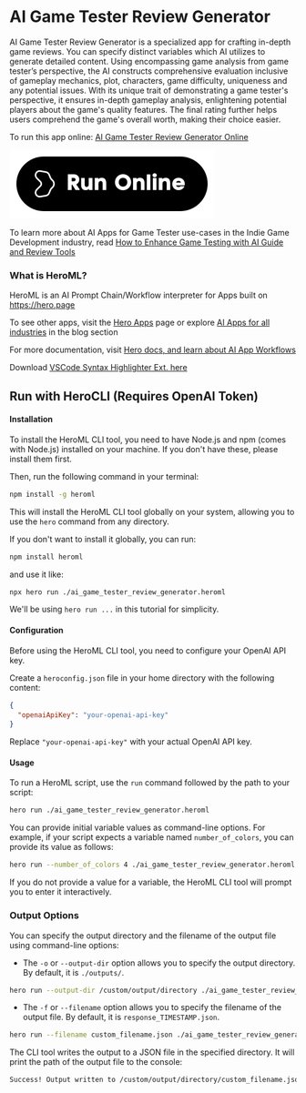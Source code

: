 # AI Game Tester Review Generator

AI Game Tester Review Generator is a specialized app for crafting in-depth game reviews. You can specify distinct variables which AI utilizes to generate detailed content. Using encompassing game analysis from game tester’s perspective, the AI constructs comprehensive evaluation inclusive of gameplay mechanics, plot, characters, game difficulty, uniqueness and any potential issues. With its unique trait of demonstrating a game tester's perspective, it ensures in-depth gameplay analysis, enlightening potential players about the game's quality features. The final rating further helps users comprehend the game's overall worth, making their choice easier.

To run this app online: [AI Game Tester Review Generator Online](https://hero.page/app/ai-game-tester-review-generator-expert-imbued-game-reviews/BawN9zPwCsi7ibOt3l8E)

[![Run AI Game Tester Review Generator Online](/assets/run.svg)](https://hero.page/app/ai-game-tester-review-generator-expert-imbued-game-reviews/BawN9zPwCsi7ibOt3l8E)

To learn more about AI Apps for Game Tester use-cases in the Indie Game Development industry, read [How to Enhance Game Testing with AI Guide and Review Tools](https://hero.page/blog/ai/indie-game-development/how-to-enhance-game-testing-with-ai-guide-and-review-tools/170995)

### What is HeroML?
HeroML is an AI Prompt Chain/Workflow interpreter for Apps built on https://hero.page 

To see other apps, visit the [Hero Apps](https://hero.page/apps) page or explore [AI Apps for all industries](https://hero.page/blog) in the blog section

For more documentation, visit [Hero docs, and learn about AI App Workflows](https://hero.page/tutorials/introduction-to-heroml)

Download [VSCode Syntax Highlighter Ext. here](https://marketplace.visualstudio.com/items?itemName=hero-page.heroml)

## Run with HeroCLI (Requires OpenAI Token)

#### Installation

To install the HeroML CLI tool, you need to have Node.js and npm (comes with Node.js) installed on your machine. If you don't have these, please install them first. 

Then, run the following command in your terminal:

```bash
npm install -g heroml
```

This will install the HeroML CLI tool globally on your system, allowing you to use the `hero` command from any directory.

If you don't want to install it globally, you can run:

```bash
npm install heroml
```

and use it like:

```bash
npx hero run ./ai_game_tester_review_generator.heroml
```

We'll be using `hero run ...` in this tutorial for simplicity.

#### Configuration

Before using the HeroML CLI tool, you need to configure your OpenAI API key. 

Create a `heroconfig.json` file in your home directory with the following content:

```json
{
  "openaiApiKey": "your-openai-api-key"
}
```

Replace `"your-openai-api-key"` with your actual OpenAI API key.

#### Usage

To run a HeroML script, use the `run` command followed by the path to your script:

```bash
hero run ./ai_game_tester_review_generator.heroml
```

You can provide initial variable values as command-line options. For example, if your script expects a variable named `number_of_colors`, you can provide its value as follows:

```bash
hero run --number_of_colors 4 ./ai_game_tester_review_generator.heroml
```

If you do not provide a value for a variable, the HeroML CLI tool will prompt you to enter it interactively.

### Output Options

You can specify the output directory and the filename of the output file using command-line options:

- The `-o` or `--output-dir` option allows you to specify the output directory. By default, it is `./outputs/`.

```bash
hero run --output-dir /custom/output/directory ./ai_game_tester_review_generator.heroml
```

- The `-f` or `--filename` option allows you to specify the filename of the output file. By default, it is `response_TIMESTAMP.json`.

```bash
hero run --filename custom_filename.json ./ai_game_tester_review_generator.heroml
```

The CLI tool writes the output to a JSON file in the specified directory. It will print the path of the output file to the console:

```bash
Success! Output written to /custom/output/directory/custom_filename.json
```

